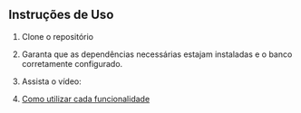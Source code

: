 ## Instruções de Uso

1. Clone o repositório 

2. Garanta que as dependências necessárias estajam instaladas e o banco corretamente configurado. 

3. Assista o vídeo:
    <li><a href="[youtube](https://youtu.be/GIgw7nIjwjU)"> Como utilizar cada funcionalidade </a></li> 